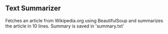 ## Text Summarizer

Fetches an article from Wikipedia.org using BeautifulSoup and summarizes the article in 10 lines.
Summary is saved in 'summary.txt'